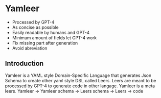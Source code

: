 # Yamleer
- Processed by GPT-4
- As concise as possible
- Easily readable by humans and GPT-4
- Minimum amount of fields let GPT-4 work
- Fix missing part after generation
- Avoid abreviation

## Introduction
Yamleer is a YAML style Domain-Specific Language that generates
Json Schema to create other yaml style DSL called Leers.
Leers are meant to be processed by GPT-4 to generate code in other langage.
Yamleer is a meta leers.
Yamleer -> Yamleer schema -> Leers schema -> Leers -> code

